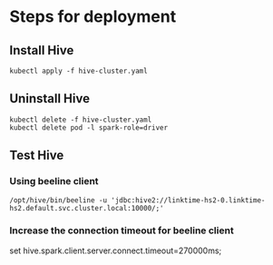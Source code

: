 # Steps for deployment

## Install Hive 

```shell
kubectl apply -f hive-cluster.yaml
```


## Uninstall Hive

```shell
kubectl delete -f hive-cluster.yaml
kubectl delete pod -l spark-role=driver
```

## Test Hive

### Using beeline client

```shell
/opt/hive/bin/beeline -u 'jdbc:hive2://linktime-hs2-0.linktime-hs2.default.svc.cluster.local:10000/;'
```
### Increase the connection timeout for beeline client
set hive.spark.client.server.connect.timeout=270000ms;
